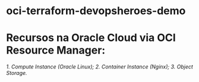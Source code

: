 # oci-terraform-devopsheroes-demo


# Recursos na Oracle Cloud via OCI Resource Manager:

*1. Compute Instance (Oracle Linux);*
*2. Container Instance (Nginx);*
*3. Object Storage.*
